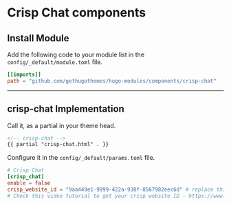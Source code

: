 # Crisp Chat components

## Install Module

Add the following code to your module list in the `config/_default/module.toml` file.

```toml
[[imports]]
path = "github.com/gethugothemes/hugo-modules/components/crisp-chat"
```

<hr>

## crisp-chat Implementation

Call it, as a partial in your theme head.

```html
<!-- crisp-chat -->
{{ partial "crisp-chat.html" . }}
```

Configure it in the `config/_default/params.toml` file.

```toml
# Crisp Chat
[crisp_chat]
enable = false
crisp_website_id = "9aa449e1-9999-422a-938f-8567982eec6d" # replace this code with yours
# Check this video tutorial to get your crisp website ID - https://www.youtube.com/watch?v=nW5UX6iVdFc
```
